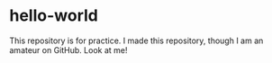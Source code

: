 # hello-world
This repository is for practice.
I made this repository, though I am an amateur on GitHub. Look at me!
